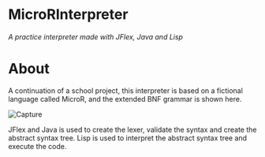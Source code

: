 # MicroRInterpreter 
###### A practice interpreter made with JFlex, Java and Lisp 
# About
A continuation of a school project, this interpreter is based on a fictional language called MicroR, and the extended BNF grammar is shown here.

![Capture](https://user-images.githubusercontent.com/78707594/172248679-8ee9b172-7b74-43a5-a0b3-9ebd98dd028a.PNG)

JFlex and Java is used to create the lexer, validate the syntax and create the abstract syntax tree. Lisp is used to interpret the abstract syntax tree and execute the code.
